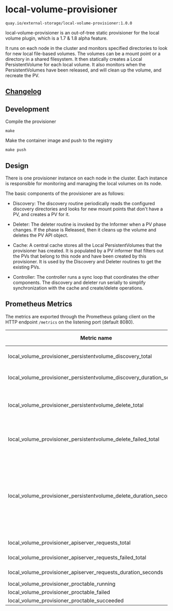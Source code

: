 # local-volume-provisioner

`quay.io/external-storage/local-volume-provisioner:1.0.0`

local-volume-provisioner is an out-of-tree static provisioner for the local volume
plugin, which is a 1.7 & 1.8 alpha feature.

It runs on each node in the cluster and monitors specified directories to look for
new local file-based volumes.  The volumes can be a mount point or a directory in
a shared filesystem.  It then statically creates a Local PersistentVolume for each
local volume.  It also monitors when the PersistentVolumes have been released, and
will clean up the volume, and recreate the PV.

## [Changelog](CHANGELOG.md)

## Development

Compile the provisioner
``` console
make
```

Make the container image and push to the registry
``` console
make push
```

## Design

There is one provisioner instance on each node in the cluster.  Each instance is
responsible for monitoring and managing the local volumes on its node.

The basic components of the provisioner are as follows:

- Discovery: The discovery routine periodically reads the configured discovery
  directories and looks for new mount points that don't have a PV, and creates
  a PV for it.

- Deleter: The deleter routine is invoked by the Informer when a PV phase changes.
  If the phase is Released, then it cleans up the volume and deletes the PV API
  object.

- Cache: A central cache stores all the Local PersistentVolumes that the provisioner
  has created.  It is populated by a PV informer that filters out the PVs that
  belong to this node and have been created by this provisioner.  It is used by
  the Discovery and Deleter routines to get the existing PVs.

- Controller: The controller runs a sync loop that coordinates the other components.
  The discovery and deleter run serially to simplify synchronization with the cache
  and create/delete operations.

## Prometheus Metrics

The metrics are exported through the Prometheus golang client on the HTTP
endpoint `/metrics` on the listening port (default 8080).

| Metric name                                                   | Metric type | Labels                                                                                                                                                                             |
| ----------                                                    | ----------- | -----------                                                                                                                                                                        |
| local_volume_provisioner_persistentvolume_discovery_total     | Counter     | `mode`=&lt;persistentvolume-mode&gt;                                                                                                                                               |
| local_volume_provisioner_persistentvolume_discovery_duration_seconds   | Histogram   | `mode`=&lt;persistentvolume-mode&gt;                                                                                                                                               |
| local_volume_provisioner_persistentvolume_delete_total        | Counter     | `mode`=&lt;persistentvolume-mode&gt; <br> `type`=&lt;process&#124;job&gt;                                                                                                          |
| local_volume_provisioner_persistentvolume_delete_failed_total | Counter     | `mode`=&lt;persistentvolume-mode&gt; <br> `type`=&lt;process&#124;job&gt;                                                                                                          |
| local_volume_provisioner_persistentvolume_delete_duration_seconds      | Histogram   | `mode`=&lt;persistentvolume-mode&gt; <br> `type`=&lt;process&#124;job&gt; <br> `capacity`=&lt;volume-capacity-breakdown-by-500G&gt; <br> `cleanup_command`=&lt;cleanup-command&gt; |
| local_volume_provisioner_apiserver_requests_total             | Counter     | `method`=&lt;request-method&gt;                                                                                                                                                    |
| local_volume_provisioner_apiserver_requests_failed_total      | Counter     | `method`=&lt;request-method&gt;                                                                                                                                                    |
| local_volume_provisioner_apiserver_requests_duration_seconds           | Histogram   | `method`=&lt;request-method&gt;                                                                                                                                                    |
| local_volume_provisioner_proctable_running                    | Gauge       |                                                                                                                                                                                    |
| local_volume_provisioner_proctable_failed                     | Gauge       |                                                                                                                                                                                    |
| local_volume_provisioner_proctable_succeeded                  | Gauge       |                                                                                                                                                                                    |
